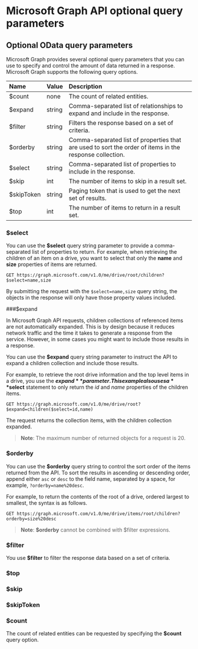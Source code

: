 # Microsoft Graph API optional query parameters
## Optional OData query parameters
Microsoft Graph provides several optional query parameters that you can use to specify and control the amount of data returned in a response. Microsoft Graph supports the following query options. 

|Name|Value|Description|
|:---------------|:--------|:-------|
|$count|none|The count of related entities.|
|$expand|string|Comma-separated list of relationships to expand and include in the response.  |
|$filter|string|Filters the response based on a set of criteria.|
|$orderby|string|Comma-separated list of properties that are used to sort the order of items in the response collection.|
|$select|string|Comma-separated list of properties to include in the response.|
|$skip|int|The number of items to skip in a result set.|
|$skipToken|string|Paging token that is used to get the next set of results.|
|$top|int|The number of items to return in a result set.|


### $select
You can use the **$select** query string parameter to provide a comma-separated
list of properties to return.  For example, when retrieving the children of an item on a drive, you want to select that only the **name** and **size** properties of items are returned.

```http
GET https://graph.microsoft.com/v1.0/me/drive/root/children?$select=name,size
```

By submitting the request with the `$select=name,size` query string, the objects
in the response will only have those property values included. 

<!--
```json
{
  "value": [
    {
      "id": "13140a9sd9aba",
      "name": "Documents",
      "size": 1024
    },
    {
      "id": "123901909124a",
      "name": "Pictures",
      "size": 1012010210
    }
  ]
}
```--> 

###$expand

In Microsoft Graph API requests, children collections of referenced items are not automatically expanded. This is by design because it reduces network traffic and the time it takes to generate a response from the service. However, in some cases you might want to include those results
in a response.

You can use the **$expand** query string parameter to instruct the API to expand a children collection and include those results.

For example, to retrieve the root drive information and the top level items in a drive, you use the **$expand** parameter. This example also uses a **$select** statement to only return the _id_ and _name_ properties of the children items.


```http
GET https://graph.microsoft.com/v1.0/me/drive/root?$expand=children($select=id,name)
```

The request returns the collection items, with the children collection expanded.

>  **Note**: The maximum number of returned objects for a request is 20.


<!---The following shows a sample result that is returned in the response body.-->


### $orderby

You can use the **$orderby** query string to control the sort order of the items returned from the API. 
To sort the results in ascending or descending order, append either `asc` or `desc` to the field name, separated by a space, for example,
`?orderby=name%20desc`.

For example, to return the contents of the root of a drive, ordered largest to smallest, the syntax is as follows.

```http
GET https://graph.microsoft.com/v1.0/me/drive/items/root/children?orderby=size%20desc
``` 
 >  **Note**: **$orderby** cannot be combined with $filter expressions.

### $filter
You use **$filter** to filter the response data based on a set of criteria.

### $top

### $skip

### $skipToken

### $count
The count of related entities can be requested by specifying the **$count** query option.
